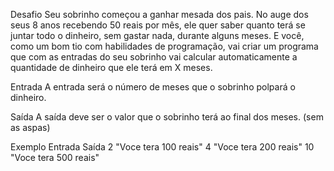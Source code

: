 Desafio
Seu sobrinho começou a ganhar mesada dos pais. No auge dos seus 8 anos recebendo 50 reais por mês, ele quer saber quanto terá se juntar todo o dinheiro, sem gastar nada, durante alguns meses. E você, como um bom tio com habilidades de programação, vai criar um programa que com as entradas do seu sobrinho vai calcular automaticamente a quantidade de dinheiro que ele terá em X meses.

Entrada
A entrada será o número de meses que o sobrinho polpará o dinheiro.

Saída
A saída deve ser o valor que o sobrinho terá ao final dos meses. (sem as aspas)

Exemplo
Entrada	Saída
     2	 "Voce tera 100 reais" 
     4	 "Voce tera 200 reais"
    10	 "Voce tera 500 reais"